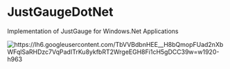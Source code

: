 # JustGaugeDotNet
Implementation of JustGauge for Windows.Net Applications

<img class="transparent" alt="https://lh6.googleusercontent.com/TbVVBdbnHEE__H8bQmopFUad2nXbWFqlSaRHDzc7VqPadITrKu8ykfbRT2WrgeEGH8Fi1cH5gDCC39w=w1920-h963" src="https://lh6.googleusercontent.com/TbVVBdbnHEE__H8bQmopFUad2nXbWFqlSaRHDzc7VqPadITrKu8ykfbRT2WrgeEGH8Fi1cH5gDCC39w=w1920-h963">
